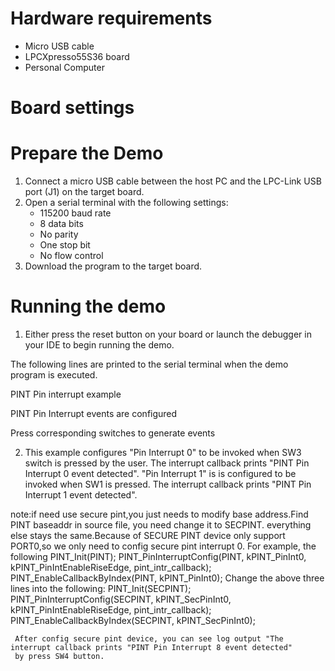 Hardware requirements
=====================
- Micro USB cable
- LPCXpresso55S36 board
- Personal Computer

Board settings
==============

Prepare the Demo
================
1.  Connect a micro USB cable between the host PC and the LPC-Link USB port (J1) on the target board.
2.  Open a serial terminal with the following settings:
    - 115200 baud rate
    - 8 data bits
    - No parity
    - One stop bit
    - No flow control
3.  Download the program to the target board.

Running the demo
================
1.  Either press the reset button on your board or launch the debugger in your IDE to begin running the demo.

The following lines are printed to the serial terminal when the demo program is executed.

PINT Pin interrupt example

PINT Pin Interrupt events are configured

Press corresponding switches to generate events

2. This example configures "Pin Interrupt 0" to be invoked when SW3 switch is pressed by the user.
   The interrupt callback prints "PINT Pin Interrupt 0 event detected". "Pin Interrupt 1" is
   is configured to be invoked when SW1 is pressed. The interrupt callback prints "PINT Pin Interrupt 
   1 event detected". 

note:if need use secure pint,you just needs to modify base address.Find PINT baseaddr in source file,
	 you need change it to SECPINT. everything else stays the same.Because of SECURE PINT device only 
	 support PORT0,so we only need to config secure pint interrupt 0.
	 For example, the following
	 PINT_Init(PINT);
	 PINT_PinInterruptConfig(PINT, kPINT_PinInt0, kPINT_PinIntEnableRiseEdge, pint_intr_callback);
	 PINT_EnableCallbackByIndex(PINT, kPINT_PinInt0);
	 Change the above three lines into the following:
	 PINT_Init(SECPINT);
	 PINT_PinInterruptConfig(SECPINT, kPINT_SecPinInt0, kPINT_PinIntEnableRiseEdge, pint_intr_callback);
	 PINT_EnableCallbackByIndex(SECPINT, kPINT_SecPinInt0);
	 
	 After config secure pint device, you can see log output "The interrupt callback prints "PINT Pin Interrupt 8 event detected"
	 by press SW4 button.
	 